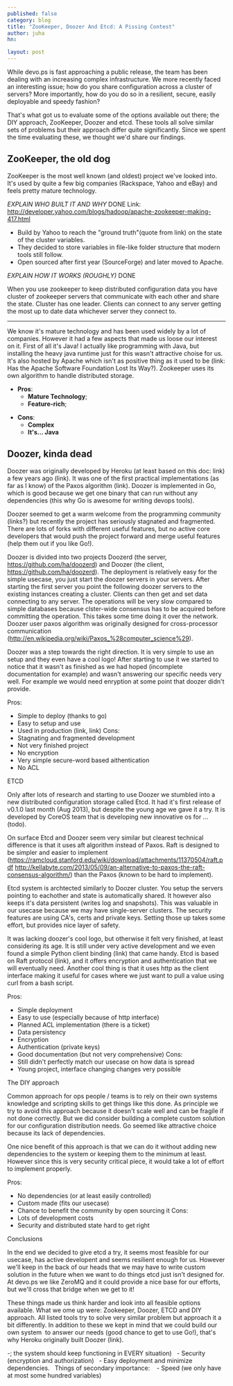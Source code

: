 ```yaml
---
published: false
category: blog
title: "ZooKeeper, Doozer And Etcd: A Pissing Contest"
author: juha
hn: 

layout: post
---
```


While devo.ps is fast approaching a public release, the team has been dealing with an increasing complex infrastructure. We more recently faced an interesting issue; how do you share configuration across a cluster of servers? More importantly, how do you do so in a resilient, secure, easily deployable and speedy fashion?

That's what got us to evaluate some of the options available out there; the DIY approach, ZooKeeper, Doozer and etcd. These tools all solve similar sets of problems but their approach differ quite significantly. Since we spent the time evaluating these, we thought we'd share our findings.

## ZooKeeper, the old dog

ZooKeeper is the most well known (and oldest) project we've looked into. It's used by quite a few big  companies (Rackspace, Yahoo and eBay) and feels pretty mature technology. 

*EXPLAIN WHO BUILT IT AND WHY* DONE
Link: http://developer.yahoo.com/blogs/hadoop/apache-zookeeper-making-417.html
- Build by Yahoo to reach the "ground truth"(quote from link) on the state of the cluster variables.
 - They decided to store variables in file-like folder structure that modern tools still follow.
 - Open sourced after first year (SourceForge) and later moved to Apache.

*EXPLAIN HOW IT WORKS (ROUGHLY)* DONE

When you use zookeeper to keep distributed configuration data you have cluster of zookeeper servers that communicate with each other and share the state. Cluster has one leader. Clients can connect to any server getting the most up to date data whichever server they connect to.


----

 We know it's mature technology and has been used widely by a lot of companies. However it had a few aspects that made us loose our interest on it. First of all it's Java! I actually like programming with Java, but installing the heavy java runtime just for this wasn't attractive choise for us. It's also hosted by Apache which isn't as positive thing as it used to be (link: Has the Apache Software Foundation Lost Its Way?). Zookeeper uses its own algorithm to handle distributed storage.

* **Pros**:
  - **Mature Technology**;
  - **Feature-rich**;
- **Cons**:
  * **Complex**
  * **It's... Java**

## Doozer, kinda dead

Doozer was originally developed by Heroku (at least based on this doc: link) a few years ago (link). It was one of the first practical implementations (as far as I know) of the Paxos algorithm (link). Doozer is implemented in Go, which is good because we get one binary that can run without any dependencies (this why Go is awesome for writing devops tools). 

Doozer seemed to get a warm welcome from the programming community (links?) but recently the project has seriously stagnated and fragmented. There are lots of forks with different useful features, but no active core developers that would push the project forward and merge useful features (help them out if you like Go!). 

Doozer is divided into two projects Doozerd (the server, https://github.com/ha/doozerd) and Doozer (the client, https://github.com/ha/doozerd). The deployment is relatively easy for the simple usecase, you just start the doozer servers in your servers. After starting the first server you point the following doozer servers to the existing instances creating a cluster. Clients can then get and set data connecting to any server. The operations will be very slow compared to simple databases because clster-wide consensus has to be acquired before committing the operation. This takes some time doing it over the network. Doozer user paxos algorithm was originally designed for cross-processor communication (http://en.wikipedia.org/wiki/Paxos_%28computer_science%29). 

Doozer was a step towards the right direction. It is very simple to use an setup and they even have a cool logo! After starting to use it we started to notice that it wasn't as finished as we had hoped (incomplete documentation for example) and wasn't answering our specific needs very well. For example we would need enryption at some point that doozer didn't provide.

Pros:
 - Simple to deploy (thanks to go)
 - Easy to setup and use
 - Used in production (link, link)
 Cons:
 - Stagnating and fragmented development
 - Not very finished project
 - No encryption
 - Very simple secure-word based aithentication
 - No ACL
 
 ETCD
 
 Only after lots of research and starting to use Doozer we stumbled into a new distributed configuration storage called Etcd. It had it's first release of v0.1.0 last month (Aug 2013), but despite the young age we gave it a try. It is developed by CoreOS team that is developing new innovative os for ...(todo).
 
On surface Etcd and Doozer seem very similar but clearest technical difference is that it uses aft algorithm instead of Paxos. Raft is designed to be simpler and easier to implement (https://ramcloud.stanford.edu/wiki/download/attachments/11370504/raft.pdf    http://kellabyte.com/2013/05/09/an-alternative-to-paxos-the-raft-consensus-algorithm/) than the Paxos (known to be hard to implement).

Etcd system is archtected similarly to Doozer cluster. You setup the servers pointing to eachother and state is automatically shared. It however also keeps it's data persistent (writes log and snapshots). This was valuable in our usecase because we may have single-server clusters. The security features are using CA's, certs and private keys. Setting those up takes some effort, but provides nice layer of safety.

It was lacking doozer's cool logo, but otherwise it felt very finished, at least considering its age. It is still under very active development and we even found a simple Python client binding (link) that came handy. Etcd is based on Raft protocol (link), and it offers encryption and authentication that we will eventually need. Another cool thing is that it uses http as the client interface making it useful for cases where we just want to pull a value using curl from a bash script.

Pros:
 - Simple deployment 
 - Easy to use (especially because of http interface)
 - Planned ACL implementation (there is a ticket)
 - Data persistency
  - Encryption
  - Authentication (private keys)
  - Good documentation (but not very comprehensive)
  Cons:
  - Still didn't perfectly match our usecase on how data is spread
  - Young project, interface changing changes very possible
  
  The DIY approach
  
Common approach for ops people / teams is to rely on their own systems knowledge and scripting skills to get things like this done. As principle we try to avoid this approach because it doesn't scale well and can be fragile if not done correctly. But we did consider building a complete custom solution for our configuration distribution needs. Go seemed like attractive choice because its lack of dependencies.

One nice benefit of this approach is that we can do it without adding new dependencies to the system or keeping them to the minimum at least. However since this is very security critical piece, it would take a lot of effort to implement properly.

Pros:
 - No dependencies (or at least easily controlled)
 - Custom made (fits our usecase)
 - Chance to benefit the community by open sourcing it
 Cons:
  - Lots of development costs
  - Security and distributed state hard to get right



Conclusions

In the end we decided to give etcd a try, it seems most feasible for our usecase, has active developent and seems resilient enough for us. However we'll keep in the back of our heads that we may have to write custom solution in the future when we want to do things etcd just isn't designed for. At devo.ps we like ZeroMQ and it could provide a nice base for our efforts, but we'll cross that bridge when we get to it!








These things made us think harder and look into all feasible options available. What we ome up were: Zookeeper, Doozer, ETCD and DIY approach. All listed tools try to solve very similar problem but approach it a bit differently. In addition to these we kept in mind that we could build our own system  to answer our needs (good chance to get to use Go!), that's why Heroku originally built Doozer (link).

-; the system should keep functioning in EVERY situation)
  - Security (encryption and authorization)
  - Easy deployment and minimize dependencies.
  Things of secondary importance:
   - Speed (we only have at most some hundred variables)
